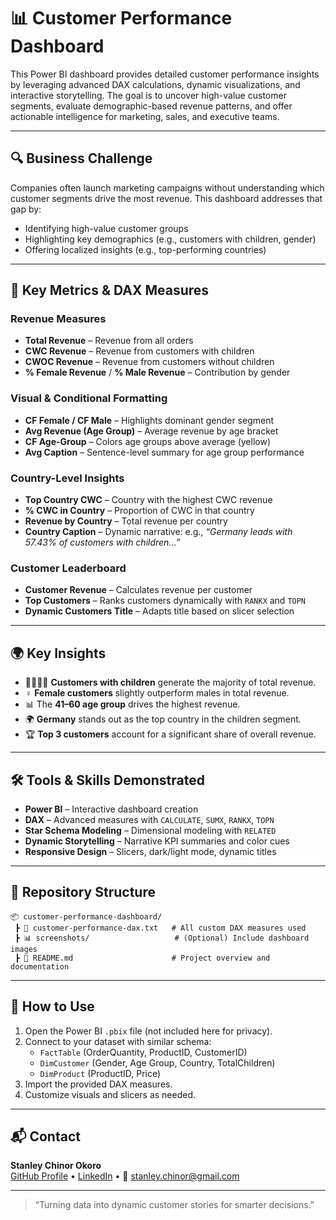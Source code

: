 
# 📊 Customer Performance Dashboard

This Power BI dashboard provides detailed customer performance insights by leveraging advanced DAX calculations, dynamic visualizations, and interactive storytelling. The goal is to uncover high-value customer segments, evaluate demographic-based revenue patterns, and offer actionable intelligence for marketing, sales, and executive teams.

---

## 🔍 Business Challenge

Companies often launch marketing campaigns without understanding which customer segments drive the most revenue. This dashboard addresses that gap by:

- Identifying high-value customer groups
- Highlighting key demographics (e.g., customers with children, gender)
- Offering localized insights (e.g., top-performing countries)

---

## 🧠 Key Metrics & DAX Measures

### Revenue Measures
- **Total Revenue** – Revenue from all orders
- **CWC Revenue** – Revenue from customers with children
- **CWOC Revenue** – Revenue from customers without children
- **% Female Revenue** / **% Male Revenue** – Contribution by gender

### Visual & Conditional Formatting
- **CF Female / CF Male** – Highlights dominant gender segment
- **Avg Revenue (Age Group)** – Average revenue by age bracket
- **CF Age-Group** – Colors age groups above average (yellow)
- **Avg Caption** – Sentence-level summary for age group performance

### Country-Level Insights
- **Top Country CWC** – Country with the highest CWC revenue
- **% CWC in Country** – Proportion of CWC in that country
- **Revenue by Country** – Total revenue per country
- **Country Caption** – Dynamic narrative: e.g., _“Germany leads with 57.43% of customers with children…”_

### Customer Leaderboard
- **Customer Revenue** – Calculates revenue per customer
- **Top Customers** – Ranks customers dynamically with `RANKX` and `TOPN`
- **Dynamic Customers Title** – Adapts title based on slicer selection

---

## 🌍 Key Insights

- 👨‍👩‍👧‍👦 **Customers with children** generate the majority of total revenue.
- ♀️ **Female customers** slightly outperform males in total revenue.
- 📊 The **41–60 age group** drives the highest revenue.
- 🌍 **Germany** stands out as the top country in the children segment.
- 🏆 **Top 3 customers** account for a significant share of overall revenue.

---

## 🛠️ Tools & Skills Demonstrated

- **Power BI** – Interactive dashboard creation
- **DAX** – Advanced measures with `CALCULATE`, `SUMX`, `RANKX`, `TOPN`
- **Star Schema Modeling** – Dimensional modeling with `RELATED`
- **Dynamic Storytelling** – Narrative KPI summaries and color cues
- **Responsive Design** – Slicers, dark/light mode, dynamic titles

---

## 📁 Repository Structure

```
📦 customer-performance-dashboard/
 ┣ 📄 customer-performance-dax.txt   # All custom DAX measures used
 ┣ 📊 screenshots/                   # (Optional) Include dashboard images
 ┣ 📄 README.md                      # Project overview and documentation
```

---

## 🧠 How to Use

1. Open the Power BI `.pbix` file (not included here for privacy).
2. Connect to your dataset with similar schema:
    - `FactTable` (OrderQuantity, ProductID, CustomerID)
    - `DimCustomer` (Gender, Age Group, Country, TotalChildren)
    - `DimProduct` (ProductID, Price)
3. Import the provided DAX measures.
4. Customize visuals and slicers as needed.

---

## 📬 Contact

**Stanley Chinor Okoro**  
[GitHub Profile](https://github.com/timelesshov) • [LinkedIn](https://www.linkedin.com/in/timelesshov) • 📧 stanley.chinor@gmail.com

---

> “Turning data into dynamic customer stories for smarter decisions.”
